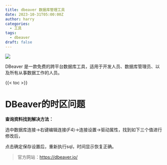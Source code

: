 ```yaml
---
title: dbeaver 数据库管理工具
date: 2023-10-31T05:00:00Z
author: harry
categories:
  - 工具
tags:
  - dbeaver
draft: false
---
```


<img src="https://pic.imgdb.cn/item/656f2e7cc458853aef848bba.jpg" />

DBeaver  是一款免费的跨平台数据库工具，适用于开发人员、数据库管理员、以及所有从事数据工作的人员。

<!--more-->

{{< toc >}}

# DBeaver的时区问题

**查询资料找到解决方法：**

选中数据库连接->右键编辑连接(F4)->连接设置->驱动属性，找到如下三个值进行修改后，

点击确定保存设置后，重新执行sql，时间显示恢复正确。

> 官方网站：https://dbeaver.io/